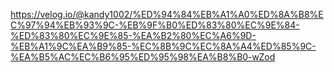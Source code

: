https://velog.io/@kandy1002/%ED%94%84%EB%A1%A0%ED%8A%B8%EC%97%94%EB%93%9C-%EB%9F%B0%ED%83%80%EC%9E%84-%ED%83%80%EC%9E%85-%EA%B2%80%EC%A6%9D-%EB%A1%9C%EA%B9%85-%EC%8B%9C%EC%8A%A4%ED%85%9C-%EA%B5%AC%EC%B6%95%ED%95%98%EA%B8%B0-wZod
